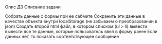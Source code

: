 Опис ДЗ
Описание задачи

Собрать данные с формы при ее сабмите
Сохранить эти данные в качестве объекта внутри localStorage (не забываем о преобразовании в json)
Создать второй html файл, в котором списком (ul > li) вывести вывести все те данные, которые пользователь 
ввел в форму ранее
Если данных нет, то показать соответствующее сообщение

